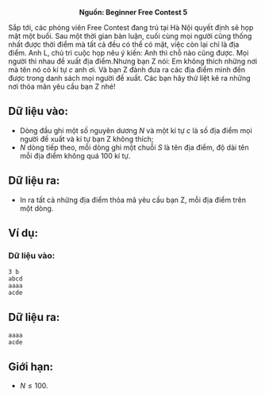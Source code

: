 **<center>Nguồn: Beginner Free Contest 5</center>**

Sắp tới, các phóng viên Free Contest đang trú tại Hà Nội quyết định sẽ họp mặt một buổi. Sau một thời gian bàn luận, cuối cùng mọi người cũng thống nhất được thời điểm mà tất cả đều có thể có mặt, việc còn lại chỉ là địa điểm. Anh L, chủ trì cuộc họp nêu ý kiến: Anh thì chỗ nào cũng được. Mọi người thi nhau đề xuất địa điểm.Nhưng bạn Z nói: Em không thích những nơi mà tên nó có kí tự $c$ anh ơi. Và bạn Z đành đưa ra các địa điểm mình đến được trong danh sách mọi người đề xuất. Các bạn hãy thử liệt kê ra những nơi thỏa mãn yêu cầu bạn Z nhé!

## Dữ liệu vào:
- Dòng đầu ghi một số nguyên dương $N$ và một kí tự $c$ là số địa điểm mọi người đề xuất và kí tự bạn Z không thích;
- $N$ dòng tiếp theo, mỗi dòng ghi một chuỗi $S$ là tên địa điểm, độ dài tên mỗi địa điểm không quá $100$ kí tự.

## Dữ liệu ra:
- In ra tất cả những địa điểm thỏa mã yêu cầu bạn Z, mỗi địa điểm trên một dòng.

## Ví dụ:
### Dữ liệu vào:
```
3 b
abcd
aaaa
acde
```

## Dữ liệu ra:
```
aaaa
acde
```

## Giới hạn:
- $N ≤ 100$.